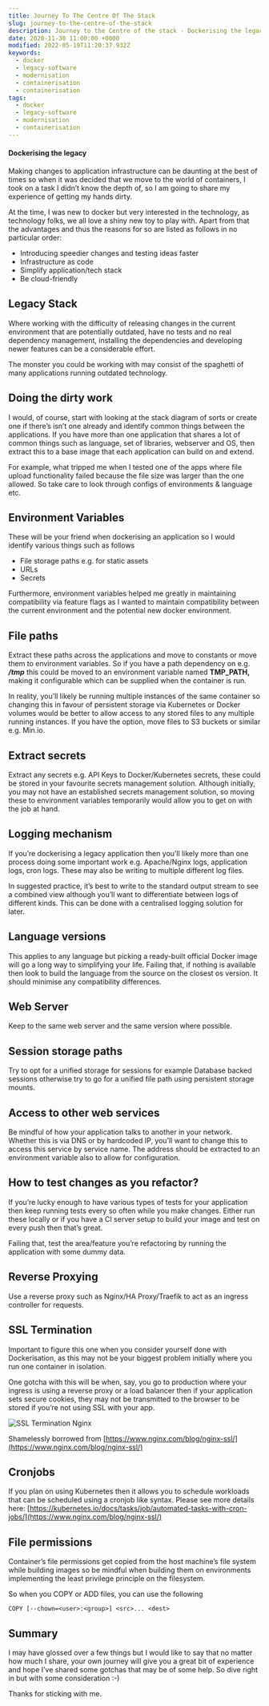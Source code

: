 ```yaml
---
title: Journey To The Centre Of The Stack
slug: journey-to-the-centre-of-the-stack
description: Journey to the Centre of the stack - Dockerising the legacy
date: 2020-11-30 11:00:00 +0000
modified: 2022-05-19T11:20:37.932Z
keywords:
  - docker
  - legacy-software
  - modernisation
  - containerisation
  - containerisation
tags:
  - docker
  - legacy-software
  - modernisation
  - containerisation
---
```


#### Dockerising the legacy

Making changes to application infrastructure can be daunting at the best of times so when it was decided that we move to the world of containers, I took on a task I didn’t know the depth of, so I am going to share my experience of getting my hands dirty.

At the time, I was new to docker but very interested in the technology, as technology folks, we all love a shiny new toy to play with. Apart from that the advantages and thus the reasons for so are listed as follows in no particular order:

- Introducing speedier changes and testing ideas faster
- Infrastructure as code
- Simplify application/tech stack
- Be cloud-friendly

<!--truncate-->

## Legacy Stack

Where working with the difficulty of releasing changes in the current environment that are potentially outdated, have no tests and no real dependency management, installing the dependencies and developing newer features can be a considerable effort.

The monster you could be working with may consist of the spaghetti of many applications running outdated technology.

## Doing the dirty work

I would, of course, start with looking at the stack diagram of sorts or create one if there’s isn’t one already and identify common things between the applications. If you have more than one application that shares a lot of common things such as language, set of libraries, webserver and OS, then extract this to a base image that each application can build on and extend.

For example, what tripped me when I tested one of the apps where file upload functionality failed because the file size was larger than the one allowed. So take care to look through configs of environments & language etc.

## Environment Variables

These will be your friend when dockerising an application so I would identify various things such as follows

- File storage paths e.g. for static assets
- URLs
- Secrets

Furthermore, environment variables helped me greatly in maintaining compatibility via feature flags as I wanted to maintain compatibility between the current environment and the potential new docker environment.

## File paths

Extract these paths across the applications and move to constants or move them to environment variables. So if you have a path dependency on e.g. **_/tmp_** this could be moved to an environment variable named **TMP_PATH,** making it configurable which can be supplied when the container is run.

In reality, you’ll likely be running multiple instances of the same container so changing this in favour of persistent storage via Kubernetes or Docker volumes would be better to allow access to any stored files to any multiple running instances. If you have the option, move files to S3 buckets or similar e.g. Min.io.

## Extract secrets

Extract any secrets e.g. API Keys to Docker/Kubernetes secrets, these could be stored in your favourite secrets management solution. Although initially, you may not have an established secrets management solution, so moving these to environment variables temporarily would allow you to get on with the job at hand.

## Logging mechanism

If you’re dockerising a legacy application then you’ll likely more than one process doing some important work e.g. Apache/Nginx logs, application logs, cron logs. These may also be writing to multiple different log files.

In suggested practice, it’s best to write to the standard output stream to see a combined view although you’ll want to differentiate between logs of different kinds. This can be done with a centralised logging solution for later.

## Language versions

This applies to any language but picking a ready-built official Docker image will go a long way to simplifying your life. Failing that, if nothing is available then look to build the language from the source on the closest os version. It should minimise any compatibility differences.

## Web Server

Keep to the same web server and the same version where possible.

## Session storage paths

Try to opt for a unified storage for sessions for example Database backed sessions otherwise try to go for a unified file path using persistent storage mounts.

## Access to other web services

Be mindful of how your application talks to another in your network. Whether this is via DNS or by hardcoded IP, you’ll want to change this to access this service by service name. The address should be extracted to an environment variable also to allow for configuration.

## How to test changes as you refactor?

If you’re lucky enough to have various types of tests for your application then keep running tests every so often while you make changes. Either run these locally or if you have a CI server setup to build your image and test on every push then that’s great.

Failing that, test the area/feature you’re refactoring by running the application with some dummy data.

## Reverse Proxying

Use a reverse proxy such as Nginx/HA Proxy/Traefik to act as an ingress controller for requests.

## SSL Termination

Important to figure this one when you consider yourself done with Dockerisation, as this may not be your biggest problem initially where you run one container in isolation.

One gotcha with this will be when, say, you go to production where your ingress is using a reverse proxy or a load balancer then if your application sets secure cookies, they may not be transmitted to the browser to be stored if you’re not using SSL with your app.

![SSL Termination Nginx](https://www.nginx.com/wp-content/uploads/2014/04/nginx-decrypts-https-traffic.png)

Shamelessly borrowed from [https://www.nginx.com/blog/nginx-ssl/](https://www.nginx.com/blog/nginx-ssl/)

## Cronjobs

If you plan on using Kubernetes then it allows you to schedule workloads that can be scheduled using a cronjob like syntax. Please see more details here: [https://kubernetes.io/docs/tasks/job/automated-tasks-with-cron-jobs/](https://www.nginx.com/blog/nginx-ssl/)

## File permissions

Container’s file permissions get copied from the host machine’s file system while building images so be mindful when building them on environments implementing the least privilege principle on the filesystem.

So when you COPY or ADD files, you can use the following

    COPY [--chown=<user>:<group>] <src>... <dest>

## Summary

I may have glossed over a few things but I would like to say that no matter how much I share, your own journey will give you a great bit of experience and hope I’ve shared some gotchas that may be of some help. So dive right in but with some consideration :-)

Thanks for sticking with me.
